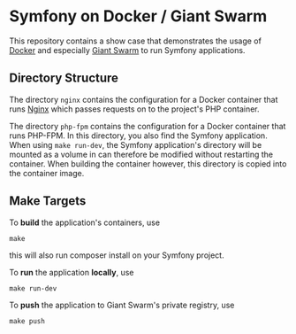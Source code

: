 # Symfony on Docker / Giant Swarm

This repository contains a show case that demonstrates the usage of [Docker](http://docker.com) and especially [Giant Swarm](http://giantswarm.io) to run Symfony applications.

## Directory Structure

The directory `nginx` contains the configuration for a Docker container that runs [Nginx](http://nginx.org) which passes requests on to the project's PHP container.

The directory `php-fpm` contains the configuration for a Docker container that runs PHP-FPM. In this directory, you also find the Symfony application. When using `make run-dev`, the Symfony application's directory will be mounted as a volume in can therefore be modified without restarting the container. When building the container however, this directory is copied into the container image.

## Make Targets

To **build** the application's containers, use

	make
	
this will also run composer install on your Symfony project.

To **run** the application **locally**, use

	make run-dev

To **push** the application to Giant Swarm's private registry, use

	make push
